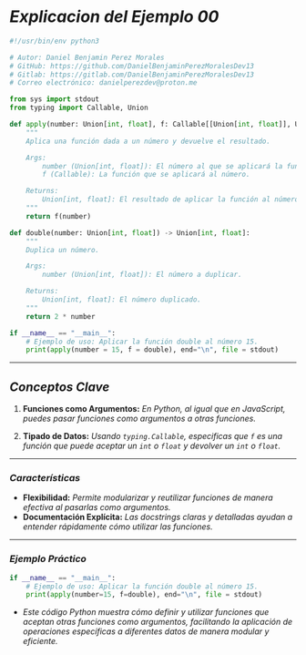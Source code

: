 <!-- Autor: Daniel Benjamin Perez Morales -->
<!-- GitHub: https://github.com/DanielBenjaminPerezMoralesDev13 -->
<!-- Gitlab: https://gitlab.com/DanielBenjaminPerezMoralesDev13 -->
<!-- Correo electrónico: danielperezdev@proton.me -->

# ***Explicacion del Ejemplo 00***

```python
#!/usr/bin/env python3

# Autor: Daniel Benjamin Perez Morales
# GitHub: https://github.com/DanielBenjaminPerezMoralesDev13
# Gitlab: https://gitlab.com/DanielBenjaminPerezMoralesDev13
# Correo electrónico: danielperezdev@proton.me

from sys import stdout
from typing import Callable, Union

def apply(number: Union[int, float], f: Callable[[Union[int, float]], Union[int, float]]) -> Union[int, float]:
    """
    Aplica una función dada a un número y devuelve el resultado.

    Args:
        number (Union[int, float]): El número al que se aplicará la función.
        f (Callable): La función que se aplicará al número.

    Returns:
        Union[int, float]: El resultado de aplicar la función al número.
    """
    return f(number)

def double(number: Union[int, float]) -> Union[int, float]:
    """
    Duplica un número.

    Args:
        number (Union[int, float]): El número a duplicar.

    Returns:
        Union[int, float]: El número duplicado.
    """
    return 2 * number

if __name__ == "__main__":
    # Ejemplo de uso: Aplicar la función double al número 15.
    print(apply(number = 15, f = double), end="\n", file = stdout)
```

---

## ***Conceptos Clave***

1. **Funciones como Argumentos:** *En Python, al igual que en JavaScript, puedes pasar funciones como argumentos a otras funciones.*

2. **Tipado de Datos:** *Usando `typing.Callable`, especificas que `f` es una función que puede aceptar un `int` o `float` y devolver un `int` o `float`.*

---

### ***Características***

- **Flexibilidad:** *Permite modularizar y reutilizar funciones de manera efectiva al pasarlas como argumentos.*
- **Documentación Explícita:** *Las docstrings claras y detalladas ayudan a entender rápidamente cómo utilizar las funciones.*

---

### ***Ejemplo Práctico***

```python
if __name__ == "__main__":
    # Ejemplo de uso: Aplicar la función double al número 15.
    print(apply(number=15, f=double), end="\n", file = stdout)
```

- *Este código Python muestra cómo definir y utilizar funciones que aceptan otras funciones como argumentos, facilitando la aplicación de operaciones específicas a diferentes datos de manera modular y eficiente.*
